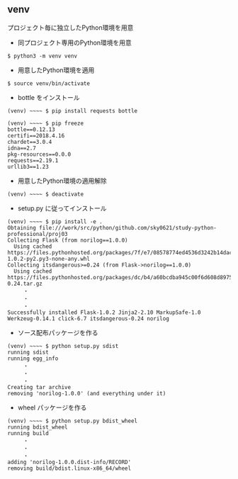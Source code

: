 ## venv

プロジェクト毎に独立したPython環境を用意

- 同プロジェクト専用のPython環境を用意
```
$ python3 -m venv venv
```

- 用意したPython環境を適用
```
$ source venv/bin/activate
```

- bottle をインストール
```
(venv) ~~~~ $ pip install requests bottle

(venv) ~~~~ $ pip freeze
bottle==0.12.13
certifi==2018.4.16
chardet==3.0.4
idna==2.7
pkg-resources==0.0.0
requests==2.19.1
urllib3==1.23
```

- 用意したPython環境の適用解除
```
(venv) ~~~~ $ deactivate
```

- setup.py に従ってインストール
```
(venv) ~~~~ $ pip install -e .
Obtaining file:///work/src/python/github.com/sky0621/study-python-professional/proj03
Collecting Flask (from norilog==1.0.0)
  Using cached https://files.pythonhosted.org/packages/7f/e7/08578774ed4536d3242b14dacb4696386634607af824ea997202cd0edb4b/Flask-1.0.2-py2.py3-none-any.whl
Collecting itsdangerous>=0.24 (from Flask->norilog==1.0.0)
  Using cached https://files.pythonhosted.org/packages/dc/b4/a60bcdba945c00f6d608d8975131ab3f25b22f2bcfe1dab221165194b2d4/itsdangerous-0.24.tar.gz
　　　・
　　　・
　　　・
Successfully installed Flask-1.0.2 Jinja2-2.10 MarkupSafe-1.0 Werkzeug-0.14.1 click-6.7 itsdangerous-0.24 norilog
```

- ソース配布パッケージを作る
```
(venv) ~~~~ $ python setup.py sdist
running sdist
running egg_info
　　　・
　　　・
　　　・
Creating tar archive
removing 'norilog-1.0.0' (and everything under it)
```

- wheel パッケージを作る
```
(venv) ~~~~ $ python setup.py bdist_wheel
running bdist_wheel
running build
　　　・
　　　・
　　　・
adding 'norilog-1.0.0.dist-info/RECORD'
removing build/bdist.linux-x86_64/wheel
```
